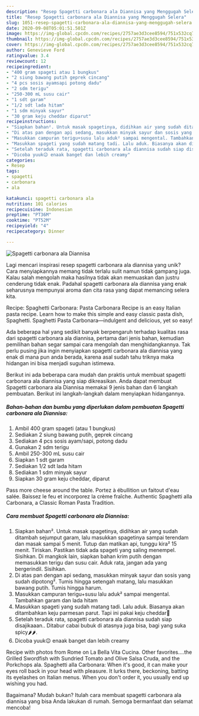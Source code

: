 ```yaml
---
description: "Resep Spagetti carbonara ala Diannisa yang Menggugah Selera"
title: "Resep Spagetti carbonara ala Diannisa yang Menggugah Selera"
slug: 1051-resep-spagetti-carbonara-ala-diannisa-yang-menggugah-selera
date: 2020-09-08T05:01:51.501Z
image: https://img-global.cpcdn.com/recipes/2757ae3d3cee8594/751x532cq70/spagetti-carbonara-ala-diannisa-foto-resep-utama.jpg
thumbnail: https://img-global.cpcdn.com/recipes/2757ae3d3cee8594/751x532cq70/spagetti-carbonara-ala-diannisa-foto-resep-utama.jpg
cover: https://img-global.cpcdn.com/recipes/2757ae3d3cee8594/751x532cq70/spagetti-carbonara-ala-diannisa-foto-resep-utama.jpg
author: Genevieve Ford
ratingvalue: 3.4
reviewcount: 12
recipeingredient:
- "400 gram spageti atau 1 bungkus"
- "2 siung bawang putih geprek cincang"
- "4 pcs sosis ayamsapi potong dadu"
- "2 sdm terigu"
- "250-300 mL susu cair"
- "1 sdt garam"
- "1/2 sdt lada hitam"
- "1 sdm minyak sayur"
- "30 gram keju cheddar diparut"
recipeinstructions:
- "Siapkan bahan². Untuk masak spagetinya, didihkan air yang sudah ditambah sejumput garam, lalu masukkan spagetinya sampai terendam dan masak sampai 5 menit. Tutup dan matikan api, tunggu kira² 15 menit. Tiriskan. Pastikan tidak ada spageti yang saling menempel. Sisihkan. Di mangkok lain, siapkan bahan krim putih dengan memasukkan terigu dan susu cair. Aduk rata, jangan ada yang bergerindil. Sisihkan."
- "Di atas pan dengan api sedang, masukkan minyak sayur dan sosis yang sudah dipotong². Tumis hingga setengah matang, lalu masukkan bawang putih. Tumis hingga harum."
- "Masukkan campuran terigu+susu lalu aduk² sampai mengental. Tambahkan garam dan lada hitam"
- "Masukkan spageti yang sudah matang tadi. Lalu aduk. Biasanya akan ditambahkan keju parmesan parut. Tapi ini pakai keju cheddar🧀"
- "Setelah teraduk rata, spagetti carbonara ala diannisa sudah siap disajikaaan.. Ditabur cabai bubuk di atasnya juga bisa, bagi yang suka spicy🌶🌶."
- "Dicoba yuuk😉 enaak banget dan lebih creamy"
categories:
- Resep
tags:
- spagetti
- carbonara
- ala

katakunci: spagetti carbonara ala 
nutrition: 101 calories
recipecuisine: Indonesian
preptime: "PT36M"
cooktime: "PT52M"
recipeyield: "4"
recipecategory: Dinner

---
```



![Spagetti carbonara ala Diannisa](https://img-global.cpcdn.com/recipes/2757ae3d3cee8594/751x532cq70/spagetti-carbonara-ala-diannisa-foto-resep-utama.jpg)

Lagi mencari inspirasi resep spagetti carbonara ala diannisa yang unik? Cara menyiapkannya memang tidak terlalu sulit namun tidak gampang juga. Kalau salah mengolah maka hasilnya tidak akan memuaskan dan justru cenderung tidak enak. Padahal spagetti carbonara ala diannisa yang enak seharusnya mempunyai aroma dan cita rasa yang dapat memancing selera kita.

Recipe: Spaghetti Carbonara: Pasta Carbonara Recipe is an easy Italian pasta recipe. Learn how to make this simple and easy classic pasta dish, Spaghetti. Spaghetti Pasta Carbonara—indulgent and delicious, yet so easy!

Ada beberapa hal yang sedikit banyak berpengaruh terhadap kualitas rasa dari spagetti carbonara ala diannisa, pertama dari jenis bahan, kemudian pemilihan bahan segar sampai cara mengolah dan menghidangkannya. Tak perlu pusing jika ingin menyiapkan spagetti carbonara ala diannisa yang enak di mana pun anda berada, karena asal sudah tahu triknya maka hidangan ini bisa menjadi suguhan istimewa.


Berikut ini ada beberapa cara mudah dan praktis untuk membuat spagetti carbonara ala diannisa yang siap dikreasikan. Anda dapat membuat Spagetti carbonara ala Diannisa memakai 9 jenis bahan dan 6 langkah pembuatan. Berikut ini langkah-langkah dalam menyiapkan hidangannya.

<!--inarticleads1-->

##### Bahan-bahan dan bumbu yang diperlukan dalam pembuatan Spagetti carbonara ala Diannisa:

1. Ambil 400 gram spageti (atau 1 bungkus)
1. Sediakan 2 siung bawang putih, geprek cincang
1. Sediakan 4 pcs sosis ayam/sapi, potong dadu
1. Gunakan 2 sdm terigu
1. Ambil 250-300 mL susu cair
1. Siapkan 1 sdt garam
1. Sediakan 1/2 sdt lada hitam
1. Sediakan 1 sdm minyak sayur
1. Siapkan 30 gram keju cheddar, diparut


Pass more cheese around the table. Portez à ébullition un faitout d&#39;eau salée. Baissez le feu et incorporez la crème fraîche. Authentic Spaghetti alla Carbonara, a Classic Roman Pasta Tradition. 

<!--inarticleads2-->

##### Cara membuat Spagetti carbonara ala Diannisa:

1. Siapkan bahan². Untuk masak spagetinya, didihkan air yang sudah ditambah sejumput garam, lalu masukkan spagetinya sampai terendam dan masak sampai 5 menit. Tutup dan matikan api, tunggu kira² 15 menit. Tiriskan. Pastikan tidak ada spageti yang saling menempel. Sisihkan. Di mangkok lain, siapkan bahan krim putih dengan memasukkan terigu dan susu cair. Aduk rata, jangan ada yang bergerindil. Sisihkan.
1. Di atas pan dengan api sedang, masukkan minyak sayur dan sosis yang sudah dipotong². Tumis hingga setengah matang, lalu masukkan bawang putih. Tumis hingga harum.
1. Masukkan campuran terigu+susu lalu aduk² sampai mengental. Tambahkan garam dan lada hitam
1. Masukkan spageti yang sudah matang tadi. Lalu aduk. Biasanya akan ditambahkan keju parmesan parut. Tapi ini pakai keju cheddar🧀
1. Setelah teraduk rata, spagetti carbonara ala diannisa sudah siap disajikaaan.. Ditabur cabai bubuk di atasnya juga bisa, bagi yang suka spicy🌶🌶.
1. Dicoba yuuk😉 enaak banget dan lebih creamy


Recipe with photos from Rome on La Bella Vita Cucina. Other favorites….the Grilled Swordfish with Sundried Tomato and Olive Salsa Cruda, and the Porkchops ala. Spaghetti alla Carbonara: When it&#39;s good, it can make your eyes roll back in your head with pleasure. It lurks there, beckoning, batting its eyelashes on Italian menus. When you don&#39;t order it, you usually end up wishing you had. 

Bagaimana? Mudah bukan? Itulah cara membuat spagetti carbonara ala diannisa yang bisa Anda lakukan di rumah. Semoga bermanfaat dan selamat mencoba!
